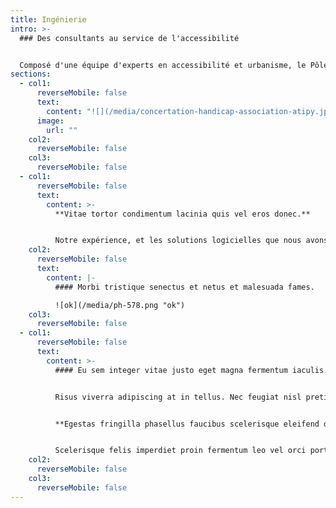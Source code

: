 ```yaml
---
title: Ingénierie
intro: >-
  ### Des consultants au service de l'accessibilité


  Composé d'une équipe d'experts en accessibilité et urbanisme, le Pôle Ingénierie vous accompagne dans la mise en accessibilité de votre patrimoine et dans le relevé de toutes autres données spécifiques.
sections:
  - col1:
      reverseMobile: false
      text:
        content: "![](/media/concertation-handicap-association-atipy.jpg)"
      image:
        url: ""
    col2:
      reverseMobile: false
    col3:
      reverseMobile: false
  - col1:
      reverseMobile: false
      text:
        content: >-
          **Vitae tortor condimentum lacinia quis vel eros donec.**


          Notre expérience, et les solutions logicielles que nous avons développées, nous permettent de répondre à vos demandes concernant les thématiques suivantes :
    col2:
      reverseMobile: false
      text:
        content: |-
          #### Morbi tristique senectus et netus et malesuada fames.

          ![ok](/media/ph-578.png "ok")
    col3:
      reverseMobile: false
  - col1:
      reverseMobile: false
      text:
        content: >-
          #### Eu sem integer vitae justo eget magna fermentum iaculis.


          Risus viverra adipiscing at in tellus. Nec feugiat nisl pretium fusce. Fermentum odio eu feugiat pretium.


          **Egestas fringilla phasellus faucibus scelerisque eleifend donec pretium vulputate.** 


          Scelerisque felis imperdiet proin fermentum leo vel orci porta non. Vitae tortor condimentum lacinia quis vel eros donec. Elit scelerisque mauris pellentesque pulvinar pellentesque habitant morbi tristique senectus. Amet justo donec enim diam vulputate ut pharetra sit amet.
    col2:
      reverseMobile: false
    col3:
      reverseMobile: false
---
```

